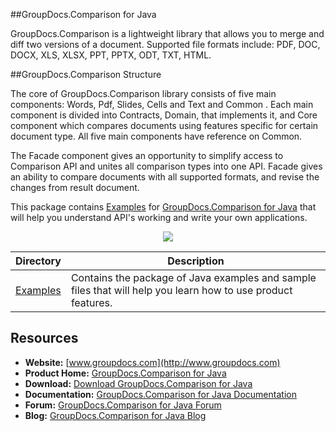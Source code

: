 ##GroupDocs.Comparison for Java

GroupDocs.Comparison is a lightweight library that allows you to merge and diff two versions of a document. Supported file formats include: PDF, DOC, DOCX, XLS, XLSX, PPT, PPTX, ODT, TXT, HTML.

##GroupDocs.Comparison Structure

The core of GroupDocs.Comparison library consists of five main components: Words, Pdf, Slides, Cells and Text and Common . Each main component is divided into Contracts, Domain, that implements it, and Core component which compares documents using features specific for certain document type.
All five main components have reference on Common.

The Facade component gives an opportunity to simplify access to Comparison API and unites all comparison types into one API. Facade gives an ability to compare documents with all supported formats, and revise the changes from result document.

This package contains [Examples](#) for [GroupDocs.Comparison for Java](#) that will help you understand API's working and write your own applications.

<p align="center">
  <a title="Download complete GroupDocs.Comparison for Java source code" href="#">
	<img src="https://raw.github.com/AsposeExamples/java-examples-dashboard/master/images/downloadZip-Button-Large.png" />
  </a>
</p>

Directory | Description
--------- | -----------
[Examples](#)  | Contains the package of Java examples and sample files that will help you learn how to use product features.

## Resources

+ **Website:** [www.groupdocs.com](http://www.groupdocs.com)
+ **Product Home:** [GroupDocs.Comparison for Java](#)
+ **Download:** [Download GroupDocs.Comparison for Java](#)
+ **Documentation:** [GroupDocs.Comparison for Java Documentation](#)
+ **Forum:** [GroupDocs.Comparison for Java Forum](http://groupdocs.com/Community/forums/groupdocs.Comparison-product-family/7/showforum.aspx)
+ **Blog:** [GroupDocs.Comparison for Java Blog](http://groupdocs.com/blog/category/Comparison)

